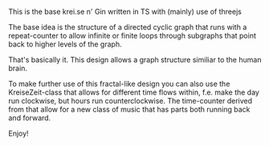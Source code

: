 This is the base krei.se n' Gin written in TS with (mainly) use of threejs

The base idea is the structure of a directed cyclic graph that runs with a repeat-counter to allow infinite or finite loops through subgraphs that point back to higher levels of the graph.

That's basically it. This design allows a graph structure similiar to the human brain.

To make further use of this fractal-like design you can also use the KreiseZeit-class that allows for different time flows within, f.e. make the day run clockwise, but hours run counterclockwise. The time-counter derived from that allow for a new class of music that has parts both running back and forward.

Enjoy!
